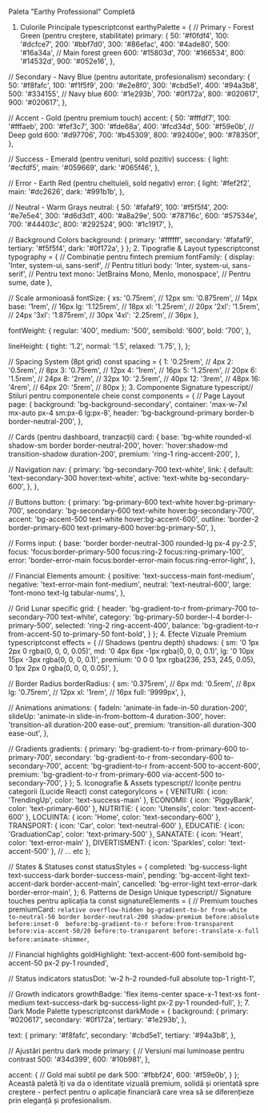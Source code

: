 Paleta "Earthy Professional" Completă
1. Culorile Principale
typescriptconst earthyPalette = {
  // Primary - Forest Green (pentru creștere, stabilitate)
  primary: {
    50: '#f0fdf4',
    100: '#dcfce7',
    200: '#bbf7d0',
    300: '#86efac',
    400: '#4ade80',
    500: '#16a34a', // Main forest green
    600: '#15803d',
    700: '#166534',
    800: '#14532d',
    900: '#052e16',
  },
  
  // Secondary - Navy Blue (pentru autoritate, profesionalism)
  secondary: {
    50: '#f8fafc',
    100: '#f1f5f9',
    200: '#e2e8f0',
    300: '#cbd5e1',
    400: '#94a3b8',
    500: '#334155', // Navy blue
    600: '#1e293b',
    700: '#0f172a',
    800: '#020617',
    900: '#020617',
  },
  
  // Accent - Gold (pentru premium touch)
  accent: {
    50: '#fffdf7',
    100: '#fffaeb',
    200: '#fef3c7',
    300: '#fde68a',
    400: '#fcd34d',
    500: '#f59e0b', // Deep gold
    600: '#d97706',
    700: '#b45309',
    800: '#92400e',
    900: '#78350f',
  },
  
  // Success - Emerald (pentru venituri, sold pozitiv)
  success: {
    light: '#ecfdf5',
    main: '#059669',
    dark: '#065f46',
  },
  
  // Error - Earth Red (pentru cheltuieli, sold negativ)
  error: {
    light: '#fef2f2',
    main: '#dc2626',
    dark: '#991b1b',
  },
  
  // Neutral - Warm Grays
  neutral: {
    50: '#fafaf9',
    100: '#f5f5f4',
    200: '#e7e5e4',
    300: '#d6d3d1',
    400: '#a8a29e',
    500: '#78716c',
    600: '#57534e',
    700: '#44403c',
    800: '#292524',
    900: '#1c1917',
  },
  
  // Background Colors
  background: {
    primary: '#ffffff',
    secondary: '#fafaf9',
    tertiary: '#f5f5f4',
    dark: '#0f172a',
  }
};
2. Tipografie & Layout
typescriptconst typography = {
  // Combinație pentru fintech premium
  fontFamily: {
    display: 'Inter, system-ui, sans-serif',     // Pentru titluri
    body: 'Inter, system-ui, sans-serif',        // Pentru text
    mono: 'JetBrains Mono, Menlo, monospace',    // Pentru sume, date
  },
  
  // Scale armonioasă
  fontSize: {
    xs: '0.75rem',    // 12px
    sm: '0.875rem',   // 14px  
    base: '1rem',     // 16px
    lg: '1.125rem',   // 18px
    xl: '1.25rem',    // 20px
    '2xl': '1.5rem',  // 24px
    '3xl': '1.875rem', // 30px
    '4xl': '2.25rem', // 36px
  },
  
  fontWeight: {
    regular: '400',
    medium: '500',
    semibold: '600',
    bold: '700',
  },
  
  lineHeight: {
    tight: '1.2',
    normal: '1.5',
    relaxed: '1.75',
  },
};

// Spacing System (8pt grid)
const spacing = {
  1: '0.25rem',   // 4px
  2: '0.5rem',    // 8px
  3: '0.75rem',   // 12px
  4: '1rem',      // 16px
  5: '1.25rem',   // 20px
  6: '1.5rem',    // 24px
  8: '2rem',      // 32px
  10: '2.5rem',   // 40px
  12: '3rem',     // 48px
  16: '4rem',     // 64px
  20: '5rem',     // 80px
};
3. Componente Signature
typescript// Stiluri pentru componentele cheie
const components = {
  // Page Layout
  page: {
    background: 'bg-background-secondary',
    container: 'max-w-7xl mx-auto px-4 sm:px-6 lg:px-8',
    header: 'bg-background-primary border-b border-neutral-200',
  },
  
  // Cards (pentru dashboard, tranzacții)
  card: {
    base: 'bg-white rounded-xl shadow-sm border border-neutral-200',
    hover: 'hover:shadow-md transition-shadow duration-200',
    premium: 'ring-1 ring-accent-200',
  },
  
  // Navigation
  nav: {
    primary: 'bg-secondary-700 text-white',
    link: {
      default: 'text-secondary-300 hover:text-white',
      active: 'text-white bg-secondary-600',
    },
  },
  
  // Buttons
  button: {
    primary: 'bg-primary-600 text-white hover:bg-primary-700',
    secondary: 'bg-secondary-600 text-white hover:bg-secondary-700',
    accent: 'bg-accent-500 text-white hover:bg-accent-600',
    outline: 'border-2 border-primary-600 text-primary-600 hover:bg-primary-50',
  },
  
  // Forms
  input: {
    base: 'border border-neutral-300 rounded-lg px-4 py-2.5',
    focus: 'focus:border-primary-500 focus:ring-2 focus:ring-primary-100',
    error: 'border-error-main focus:border-error-main focus:ring-error-light',
  },
  
  // Financial Elements
  amount: {
    positive: 'text-success-main font-medium',
    negative: 'text-error-main font-medium',
    neutral: 'text-neutral-600',
    large: 'font-mono text-lg tabular-nums',
  },
  
  // Grid Lunar specific
  grid: {
    header: 'bg-gradient-to-r from-primary-700 to-secondary-700 text-white',
    category: 'bg-primary-50 border-l-4 border-l-primary-500',
    selected: 'ring-2 ring-accent-400',
    balance: 'bg-gradient-to-r from-accent-50 to-primary-50 font-bold',
  }
};
4. Efecte Vizuale Premium
typescriptconst effects = {
  // Shadows (pentru depth)
  shadows: {
    sm: '0 1px 2px 0 rgba(0, 0, 0, 0.05)',
    md: '0 4px 6px -1px rgba(0, 0, 0, 0.1)',
    lg: '0 10px 15px -3px rgba(0, 0, 0, 0.1)',
    premium: '0 0 0 1px rgba(236, 253, 245, 0.05), 0 1px 2px 0 rgba(0, 0, 0, 0.05)',
  },
  
  // Border Radius
  borderRadius: {
    sm: '0.375rem',  // 6px
    md: '0.5rem',    // 8px
    lg: '0.75rem',   // 12px
    xl: '1rem',      // 16px
    full: '9999px',
  },
  
  // Animations
  animations: {
    fadeIn: 'animate-in fade-in-50 duration-200',
    slideUp: 'animate-in slide-in-from-bottom-4 duration-300',
    hover: 'transition-all duration-200 ease-out',
    premium: 'transition-all duration-300 ease-out',
  },
  
  // Gradients
  gradients: {
    primary: 'bg-gradient-to-r from-primary-600 to-primary-700',
    secondary: 'bg-gradient-to-r from-secondary-600 to-secondary-700',
    accent: 'bg-gradient-to-r from-accent-500 to-accent-600',
    premium: 'bg-gradient-to-r from-primary-600 via-accent-500 to-secondary-700',
  }
};
5. Iconografie & Assets
typescript// Iconițe pentru categorii (Lucide React)
const categoryIcons = {
  VENITURI: { icon: 'TrendingUp', color: 'text-success-main' },
  ECONOMII: { icon: 'PiggyBank', color: 'text-primary-600' },
  NUTRITIE: { icon: 'Utensils', color: 'text-accent-600' },
  LOCUINTA: { icon: 'Home', color: 'text-secondary-600' },
  TRANSPORT: { icon: 'Car', color: 'text-neutral-600' },
  EDUCATIE: { icon: 'GraduationCap', color: 'text-primary-500' },
  SANATATE: { icon: 'Heart', color: 'text-error-main' },
  DIVERTISMENT: { icon: 'Sparkles', color: 'text-accent-500' },
  // ... etc
};

// States & Statuses
const statusStyles = {
  completed: 'bg-success-light text-success-dark border-success-main',
  pending: 'bg-accent-light text-accent-dark border-accent-main',
  cancelled: 'bg-error-light text-error-dark border-error-main',
};
6. Patterns de Design Unique
typescript// Signature touches pentru aplicația ta
const signatureElements = {
  // Premium touches
  premiumCard: `
    relative overflow-hidden
    bg-gradient-to-br from-white to-neutral-50
    border border-neutral-200
    shadow-premium
    before:absolute before:inset-0 
    before:bg-gradient-to-r before:from-transparent before:via-accent-50/20 before:to-transparent
    before:-translate-x-full before:animate-shimmer
  `,
  
  // Financial highlights
  goldHighlight: 'text-accent-600 font-semibold bg-accent-50 px-2 py-1 rounded',
  
  // Status indicators
  statusDot: 'w-2 h-2 rounded-full absolute top-1 right-1',
  
  // Growth indicators
  growthBadge: 'flex items-center space-x-1 text-xs font-medium text-success-dark bg-success-light px-2 py-1 rounded-full',
};
7. Dark Mode Palette
typescriptconst darkMode = {
  background: {
    primary: '#020617',
    secondary: '#0f172a',
    tertiary: '#1e293b',
  },
  
  text: {
    primary: '#f8fafc',
    secondary: '#cbd5e1',
    tertiary: '#94a3b8',
  },
  
  // Ajustări pentru dark mode
  primary: {
    // Versiuni mai luminoase pentru contrast
    500: '#34d399',
    600: '#10b981',
  },
  
  accent: {
    // Gold mai subtil pe dark
    500: '#fbbf24',
    600: '#f59e0b',
  }
};
Această paletă îți va da o identitate vizuală premium, solidă și orientată spre creștere - perfect pentru o aplicație financiară care vrea să se diferențieze prin eleganță și profesionalism.